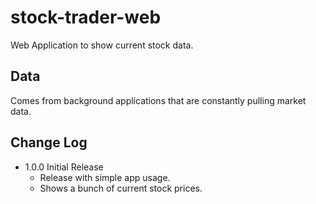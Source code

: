 # stock-trader-web
Web Application to show current stock data.


## Data
Comes from background applications that are constantly pulling market data.

## Change Log
- 1.0.0 Initial Release
    - Release with simple app usage.
    - Shows a bunch of current stock prices.

